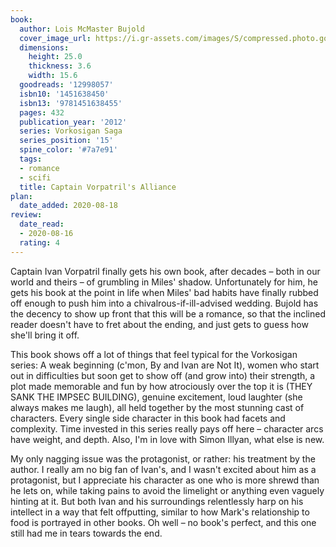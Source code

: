 ```yaml
---
book:
  author: Lois McMaster Bujold
  cover_image_url: https://i.gr-assets.com/images/S/compressed.photo.goodreads.com/books/1333475380l/12998057.jpg
  dimensions:
    height: 25.0
    thickness: 3.6
    width: 15.6
  goodreads: '12998057'
  isbn10: '1451638450'
  isbn13: '9781451638455'
  pages: 432
  publication_year: '2012'
  series: Vorkosigan Saga
  series_position: '15'
  spine_color: '#7a7e91'
  tags:
  - romance
  - scifi
  title: Captain Vorpatril's Alliance
plan:
  date_added: 2020-08-18
review:
  date_read:
  - 2020-08-16
  rating: 4
---
```


Captain Ivan Vorpatril finally gets his own book, after decades – both in our world and theirs – of grumbling in Miles'
shadow. Unfortunately for him, he gets his book at the point in life when Miles' bad habits have finally rubbed off
enough to push him into a chivalrous-if-ill-advised wedding. Bujold has the decency to show up front that this will be a
romance, so that the inclined reader doesn't have to fret about the ending, and just gets to guess how she'll bring it
off.

This book shows off a lot of things that feel typical for the Vorkosigan series: A weak beginning (c'mon, By and Ivan
are Not It), women who start out in difficulties but soon get to show off (and grow into) their strength, a plot made
memorable and fun by how atrociously over the top it is (<span class="spoilers">THEY SANK THE IMPSEC BUILDING</span>),
genuine excitement, loud laughter (she always makes me laugh), all held together by the most stunning cast of
characters. Every single side character in this book had facets and complexity. Time invested in this series really pays
off here – character arcs have weight, and depth. Also, I'm in love with Simon Illyan, what else is new.

My only nagging issue was the protagonist, or rather: his treatment by the author. I really am no big fan of Ivan's, and
I wasn't excited about him as a protagonist, but I appreciate his character as one who is more shrewd than he lets on,
while taking pains to avoid the limelight or anything even vaguely hinting at it. But both Ivan and his surroundings
relentlessly harp on his intellect in a way that felt offputting, similar to how Mark's relationship to food is
portrayed in other books. Oh well – no book's perfect, and this one still had me in tears towards the end.
